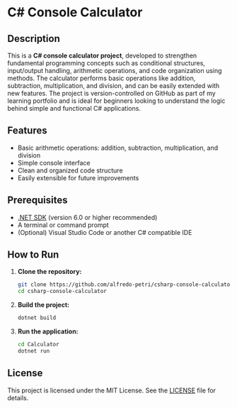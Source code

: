 # C# Console Calculator

## Description

This is a **C# console calculator project**, developed to strengthen fundamental programming concepts such as conditional structures, input/output handling, arithmetic operations, and code organization using methods. The calculator performs basic operations like addition, subtraction, multiplication, and division, and can be easily extended with new features. The project is version-controlled on GitHub as part of my learning portfolio and is ideal for beginners looking to understand the logic behind simple and functional C# applications.

## Features

- Basic arithmetic operations: addition, subtraction, multiplication, and division
- Simple console interface
- Clean and organized code structure
- Easily extensible for future improvements

## Prerequisites

- [.NET SDK](https://dotnet.microsoft.com/en-us/download) (version 6.0 or higher recommended)
- A terminal or command prompt
- (Optional) Visual Studio Code or another C# compatible IDE

## How to Run

1. **Clone the repository:**

   ```bash
   git clone https://github.com/alfredo-petri/csharp-console-calculator.git
   cd csharp-console-calculator
    ```

2. **Build the project:**

    ```bash
    dotnet build
    ````

3. **Run the application:**

    ```bash
    cd Calculator
    dotnet run
    ```

## License
This project is licensed under the MIT License. See the [LICENSE](https://github.com/alfredo-petri/csharp-console-calculator/blob/main/LICENSE) file for details.



